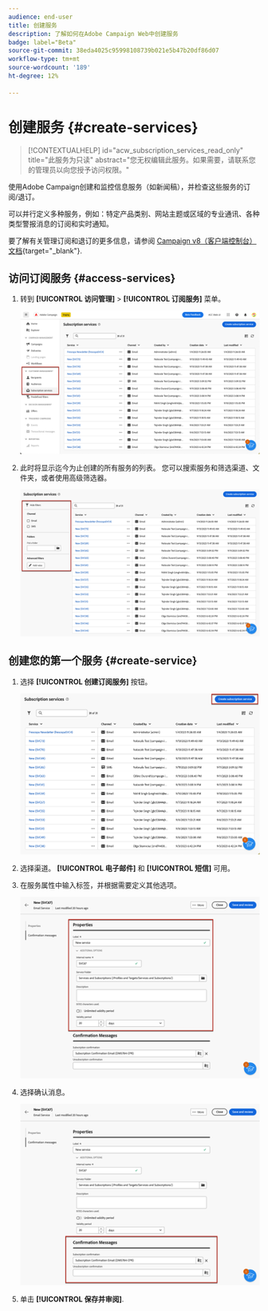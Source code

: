 ```yaml
---
audience: end-user
title: 创建服务
description: 了解如何在Adobe Campaign Web中创建服务
badge: label="Beta"
source-git-commit: 38eda4025c95998108739b021e5b47b20df86d07
workflow-type: tm+mt
source-wordcount: '189'
ht-degree: 12%

---
```



# 创建服务 {#create-services}

>[!CONTEXTUALHELP]
>id="acw_subscription_services_read_only"
>title="此服务为只读"
>abstract="您无权编辑此服务。如果需要，请联系您的管理员以向您授予访问权限。"

使用Adobe Campaign创建和监控信息服务（如新闻稿），并检查这些服务的订阅/退订。

可以并行定义多种服务，例如：特定产品类别、网站主题或区域的专业通讯、各种类型警报消息的订阅和实时通知。

要了解有关管理订阅和退订的更多信息，请参阅 [Campaign v8（客户端控制台）文档](https://experienceleague.adobe.com/docs/campaign/campaign-v8/audience/subscriptions.html){target="_blank"}.

## 访问订阅服务 {#access-services}

1. 转到 **[!UICONTROL 访问管理]** > **[!UICONTROL 订阅服务]** 菜单。

   ![](assets/service-list.png)

1. 此时将显示迄今为止创建的所有服务的列表。 您可以搜索服务和筛选渠道、文件夹，或者使用高级筛选器。

   ![](assets/service-filters.png)

## 创建您的第一个服务 {#create-service}

1. 选择 **[!UICONTROL 创建订阅服务]** 按钮。

   ![](assets/service-create-button.png)

1. 选择渠道。 **[!UICONTROL 电子邮件]** 和 **[!UICONTROL 短信]** 可用。

1. 在服务属性中输入标签，并根据需要定义其他选项。

   ![](assets/service-create-properties.png)

1. 选择确认消息。

   ![](assets/service-create-confirmation-msg.png)

1. 单击 **[!UICONTROL 保存并审阅]**.


